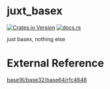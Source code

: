 juxt_basex
================

[![Crates.io Version](https://img.shields.io/crates/v/juxt_basex?style=flat)](https://crates.io/crates/juxt_basex)
[![docs.rs](https://img.shields.io/docsrs/juxt_basex?style=flat&logo=docsdotrs)](https://docs.rs/juxt_basex/latest/juxt_basex/)
<!-- [![Codecov](https://img.shields.io/codecov/c/gh/wolfired/juxt?token=95IHYGJI9H&style=flat&logo=codecov)](https://app.codecov.io/gh/wolfired/juxt) -->

just basex, nothing else

# External Reference

[base16/base32/base64/rfc4648](https://www.ietf.org/rfc/rfc4648.txt)

